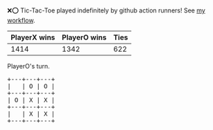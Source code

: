 :x::o: Tic-Tac-Toe played indefinitely by github action runners! See [my workflow](.github/workflows/play.yaml).

|PlayerX wins|PlayerO wins|Ties|
|-|-|-|
|1414|1342|622|

PlayerO's turn.

<pre>
+---+---+---+
|   | O | O |
+---+---+---+
| O | X | X |
+---+---+---+
|   | X | X |
+---+---+---+
</pre>